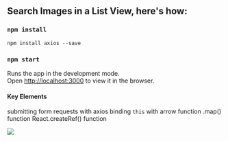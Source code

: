 ## Search Images in a List View, here's how:

### `npm install`

`npm install axios --save`


### `npm start`

Runs the app in the development mode.<br />
Open [http://localhost:3000](http://localhost:3000) to view it in the browser.


#### Key Elements

submitting form requests with axios
binding `this` with arrow function
.map() function
React.createRef() function

![](images/imageListScreenshot.png)